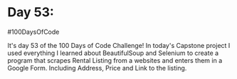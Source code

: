 # Day 53:
#100DaysOfCode

It's day 53 of the 100 Days of Code Challenge! In today's Capstone project I used everything I learned about BeautifulSoup and Selenium to create a program that scrapes Rental Listing from a websites and enters them in a Google Form. Including Address, Price and Link to the listing.